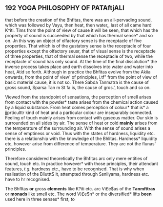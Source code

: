 ## 192 **YOGA PHILOSOPHY OF PATAftjALl**

that before the creation of the Bhfitas, there was an all-pervading sound, which was followed by Vayu, then heat, then water,, last of all came hard K^iti. Tims from the point of view of cause it will be seen, that which has the property of sound is succeeded by that which has thermal sense\* and so on. Jn this way an object of olfactory sense is the receptacle of five properties. That which is of the gustatory sense is the receptacle of four properties except the olfactory seusr, that of visual sense is the receptacle of three properties, that of thermal sense the receptacle of two, while the receptacle of sound has only sound. At the time of the final dissolution\* the inverse process takes place and earth dissolves into water and water into heat, Atid so forth. Although in practice the Bhfitas evolve from the Akiia onwards, from the point of view' of principles, i.tf" from the point of view of basic material cause, it is not so. There Sabda Tanmatra is the cause of gross sound, Sparsa Tan m St fa is, the cause of gros.', touch and so on.

Viewed from the standpoint of sensations, the perception of smell arises from contact with the powder\* taste arises from the chemical action caused by a liquid substance. From heat comes perception of colour\* that is\* a jjprticulttr kind of heat and a particular colour are inseparably connected. Feeling of touch mainly arises from contact with gaseous matter. Our skin is surrounded on all sides by air. The sense of heat or cold **mainly** arises from the temperature of the surrounding air. With the sense of sound arises a sense of emptiness or void. Thus with the states of hardness, liquidity etc. there is a relationship with the knowledge of the Bhlitas. Hardness\* liquidity etc, however arise from difference of temperature. They arc not the flunas' principles.

Therefore considered theoretically the Bhfitas arc only mere entities of sound, touch etc. In practice however\* with those principles, their attendant features, *t.g.* hardness etc., have to be recognised. That is why when realisation of the BliutttS it, attempted through Ssnliyama, hardness etc. have to hr recognised.

The Bhfltas **or** gross **elements** like K?iti etc. arc Vi£e\$as of the **Tanmfttras** or **monads** like smell etc. The word V)£e\$n\* or the diversified\* lifts **been** used here in three senses\* first, to